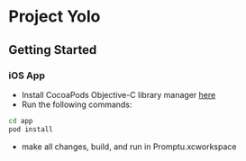 # Project Yolo

## Getting Started

### iOS App
* Install CocoaPods Objective-C library manager [here](https://github.com/CocoaPods/CocoaPods)
* Run the following commands:

```bash
cd app
pod install
```

* make all changes, build, and run in Promptu.xcworkspace
